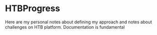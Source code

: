 # HTBProgress
Here are my personal notes about defining my approach and notes about challenges on HTB platform. Documentation is fundamental
